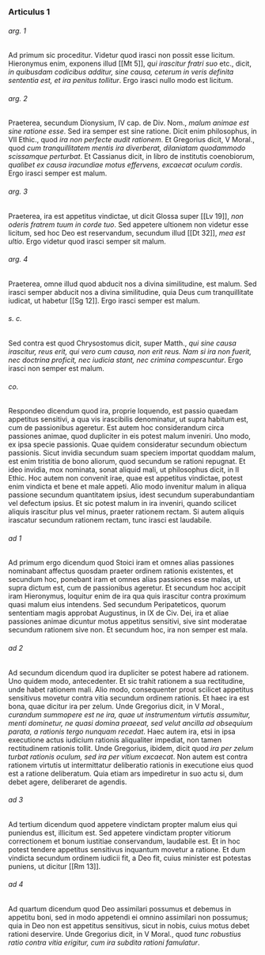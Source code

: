 ### Articulus 1

###### arg. 1
Ad primum sic proceditur. Videtur quod irasci non possit esse licitum. Hieronymus enim, exponens illud [[Mt 5]], *qui irascitur fratri suo* etc., dicit, *in quibusdam codicibus additur, sine causa, ceterum in veris definita sententia est, et ira penitus tollitur*. Ergo irasci nullo modo est licitum.

###### arg. 2
Praeterea, secundum Dionysium, IV cap. de Div. Nom., *malum animae est sine ratione esse*. Sed ira semper est sine ratione. Dicit enim philosophus, in VII Ethic., quod *ira non perfecte audit rationem*. Et Gregorius dicit, V Moral., quod *cum tranquillitatem mentis ira diverberat, dilaniatam quodammodo scissamque perturbat*. Et Cassianus dicit, in libro de institutis coenobiorum, *qualibet ex causa iracundiae motus effervens, excaecat oculum cordis*. Ergo irasci semper est malum.

###### arg. 3
Praeterea, ira est appetitus vindictae, ut dicit Glossa super [[Lv 19]], *non oderis fratrem tuum in corde tuo*. Sed appetere ultionem non videtur esse licitum, sed hoc Deo est reservandum, secundum illud [[Dt 32]], *mea est ultio*. Ergo videtur quod irasci semper sit malum.

###### arg. 4
Praeterea, omne illud quod abducit nos a divina similitudine, est malum. Sed irasci semper abducit nos a divina similitudine, quia Deus cum tranquillitate iudicat, ut habetur [[Sg 12]]. Ergo irasci semper est malum.

###### s. c.
Sed contra est quod Chrysostomus dicit, super Matth., *qui sine causa irascitur, reus erit, qui vero cum causa, non erit reus. Nam si ira non fuerit, nec doctrina proficit, nec iudicia stant, nec crimina compescuntur*. Ergo irasci non semper est malum.

###### co.
Respondeo dicendum quod ira, proprie loquendo, est passio quaedam appetitus sensitivi, a qua vis irascibilis denominatur, ut supra habitum est, cum de passionibus ageretur. Est autem hoc considerandum circa passiones animae, quod dupliciter in eis potest malum inveniri. Uno modo, ex ipsa specie passionis. Quae quidem consideratur secundum obiectum passionis. Sicut invidia secundum suam speciem importat quoddam malum, est enim tristitia de bono aliorum, quod secundum se rationi repugnat. Et ideo invidia, mox nominata, sonat aliquid mali, ut philosophus dicit, in II Ethic. Hoc autem non convenit irae, quae est appetitus vindictae, potest enim vindicta et bene et male appeti. Alio modo invenitur malum in aliqua passione secundum quantitatem ipsius, idest secundum superabundantiam vel defectum ipsius. Et sic potest malum in ira inveniri, quando scilicet aliquis irascitur plus vel minus, praeter rationem rectam. Si autem aliquis irascatur secundum rationem rectam, tunc irasci est laudabile.

###### ad 1
Ad primum ergo dicendum quod Stoici iram et omnes alias passiones nominabant affectus quosdam praeter ordinem rationis existentes, et secundum hoc, ponebant iram et omnes alias passiones esse malas, ut supra dictum est, cum de passionibus ageretur. Et secundum hoc accipit iram Hieronymus, loquitur enim de ira qua quis irascitur contra proximum quasi malum eius intendens. Sed secundum Peripateticos, quorum sententiam magis approbat Augustinus, in IX de Civ. Dei, ira et aliae passiones animae dicuntur motus appetitus sensitivi, sive sint moderatae secundum rationem sive non. Et secundum hoc, ira non semper est mala.

###### ad 2
Ad secundum dicendum quod ira dupliciter se potest habere ad rationem. Uno quidem modo, antecedenter. Et sic trahit rationem a sua rectitudine, unde habet rationem mali. Alio modo, consequenter prout scilicet appetitus sensitivus movetur contra vitia secundum ordinem rationis. Et haec ira est bona, quae dicitur ira per zelum. Unde Gregorius dicit, in V Moral., *curandum summopere est ne ira, quae ut instrumentum virtutis assumitur, menti dominetur, ne quasi domina praeeat, sed velut ancilla ad obsequium parata, a rationis tergo nunquam recedat*. Haec autem ira, etsi in ipsa executione actus iudicium rationis aliqualiter impediat, non tamen rectitudinem rationis tollit. Unde Gregorius, ibidem, dicit quod *ira per zelum turbat rationis oculum, sed ira per vitium excaecat*. Non autem est contra rationem virtutis ut intermittatur deliberatio rationis in executione eius quod est a ratione deliberatum. Quia etiam ars impediretur in suo actu si, dum debet agere, deliberaret de agendis.

###### ad 3
Ad tertium dicendum quod appetere vindictam propter malum eius qui puniendus est, illicitum est. Sed appetere vindictam propter vitiorum correctionem et bonum iustitiae conservandum, laudabile est. Et in hoc potest tendere appetitus sensitivus inquantum movetur a ratione. Et dum vindicta secundum ordinem iudicii fit, a Deo fit, cuius minister est potestas puniens, ut dicitur [[Rm 13]].

###### ad 4
Ad quartum dicendum quod Deo assimilari possumus et debemus in appetitu boni, sed in modo appetendi ei omnino assimilari non possumus; quia in Deo non est appetitus sensitivus, sicut in nobis, cuius motus debet rationi deservire. Unde Gregorius dicit, in V Moral., quod *tunc robustius ratio contra vitia erigitur, cum ira subdita rationi famulatur*.

